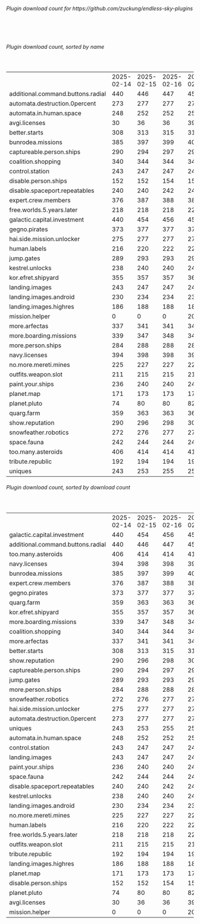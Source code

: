 <h6>Plugin download count for https://github.com/zuckung/endless-sky-plugins</h6><br>
<br>
<h6>Plugin download count, sorted by name</h6><sub><sup><br>
<table>
	<tr>
		<td></td>
		<td>2025-02-14</td>
		<td>2025-02-15</td>
		<td>2025-02-16</td>
		<td>2025-02-17</td>
		<td>2025-02-18</td>
		<td>2025-02-19</td>
		<td>2025-02-20</td>
		<td>today +</td>
	</tr>
	<tr>
		<td>additional.command.buttons.radial</td>
		<td>440</td>
		<td>446</td>
		<td>447</td>
		<td>456</td>
		<td>457</td>
		<td>459</td>
		<td>459</td>
		<td></td>
	</tr>
	<tr>
		<td>automata.destruction.0percent</td>
		<td>273</td>
		<td>277</td>
		<td>277</td>
		<td>278</td>
		<td>280</td>
		<td>281</td>
		<td>281</td>
		<td></td>
	</tr>
	<tr>
		<td>automata.in.human.space</td>
		<td>248</td>
		<td>252</td>
		<td>252</td>
		<td>253</td>
		<td>253</td>
		<td>253</td>
		<td>253</td>
		<td></td>
	</tr>
	<tr>
		<td>avgi.licenses</td>
		<td>30</td>
		<td>36</td>
		<td>36</td>
		<td>39</td>
		<td>43</td>
		<td>45</td>
		<td>45</td>
		<td></td>
	</tr>
	<tr>
		<td>better.starts</td>
		<td>308</td>
		<td>313</td>
		<td>315</td>
		<td>316</td>
		<td>316</td>
		<td>318</td>
		<td>318</td>
		<td></td>
	</tr>
	<tr>
		<td>bunrodea.missions</td>
		<td>385</td>
		<td>397</td>
		<td>399</td>
		<td>400</td>
		<td>402</td>
		<td>402</td>
		<td>404</td>
		<td>+ 2</td>
	</tr>
	<tr>
		<td>captureable.person.ships</td>
		<td>290</td>
		<td>294</td>
		<td>297</td>
		<td>298</td>
		<td>298</td>
		<td>298</td>
		<td>298</td>
		<td></td>
	</tr>
	<tr>
		<td>coalition.shopping</td>
		<td>340</td>
		<td>344</td>
		<td>344</td>
		<td>345</td>
		<td>349</td>
		<td>349</td>
		<td>351</td>
		<td>+ 2</td>
	</tr>
	<tr>
		<td>control.station</td>
		<td>243</td>
		<td>247</td>
		<td>247</td>
		<td>248</td>
		<td>252</td>
		<td>252</td>
		<td>252</td>
		<td></td>
	</tr>
	<tr>
		<td>disable.person.ships</td>
		<td>152</td>
		<td>152</td>
		<td>154</td>
		<td>155</td>
		<td>157</td>
		<td>157</td>
		<td>159</td>
		<td>+ 2</td>
	</tr>
	<tr>
		<td>disable.spaceport.repeatables</td>
		<td>240</td>
		<td>240</td>
		<td>242</td>
		<td>243</td>
		<td>245</td>
		<td>245</td>
		<td>245</td>
		<td></td>
	</tr>
	<tr>
		<td>expert.crew.members</td>
		<td>376</td>
		<td>387</td>
		<td>388</td>
		<td>389</td>
		<td>398</td>
		<td>398</td>
		<td>400</td>
		<td>+ 2</td>
	</tr>
	<tr>
		<td>free.worlds.5.years.later</td>
		<td>218</td>
		<td>218</td>
		<td>218</td>
		<td>221</td>
		<td>223</td>
		<td>223</td>
		<td>225</td>
		<td>+ 2</td>
	</tr>
	<tr>
		<td>galactic.capital.investment</td>
		<td>440</td>
		<td>454</td>
		<td>456</td>
		<td>457</td>
		<td>463</td>
		<td>463</td>
		<td>465</td>
		<td>+ 2</td>
	</tr>
	<tr>
		<td>gegno.pirates</td>
		<td>373</td>
		<td>377</td>
		<td>377</td>
		<td>378</td>
		<td>380</td>
		<td>380</td>
		<td>382</td>
		<td>+ 2</td>
	</tr>
	<tr>
		<td>hai.side.mission.unlocker</td>
		<td>275</td>
		<td>277</td>
		<td>277</td>
		<td>278</td>
		<td>278</td>
		<td>280</td>
		<td>282</td>
		<td>+ 2</td>
	</tr>
	<tr>
		<td>human.labels</td>
		<td>216</td>
		<td>220</td>
		<td>222</td>
		<td>225</td>
		<td>225</td>
		<td>225</td>
		<td>225</td>
		<td></td>
	</tr>
	<tr>
		<td>jump.gates</td>
		<td>289</td>
		<td>293</td>
		<td>293</td>
		<td>294</td>
		<td>294</td>
		<td>294</td>
		<td>294</td>
		<td></td>
	</tr>
	<tr>
		<td>kestrel.unlocks</td>
		<td>238</td>
		<td>240</td>
		<td>240</td>
		<td>241</td>
		<td>243</td>
		<td>243</td>
		<td>243</td>
		<td></td>
	</tr>
	<tr>
		<td>kor.efret.shipyard</td>
		<td>355</td>
		<td>357</td>
		<td>357</td>
		<td>360</td>
		<td>362</td>
		<td>363</td>
		<td>365</td>
		<td>+ 2</td>
	</tr>
	<tr>
		<td>landing.images</td>
		<td>243</td>
		<td>247</td>
		<td>247</td>
		<td>249</td>
		<td>249</td>
		<td>249</td>
		<td>251</td>
		<td>+ 2</td>
	</tr>
	<tr>
		<td>landing.images.android</td>
		<td>230</td>
		<td>234</td>
		<td>234</td>
		<td>237</td>
		<td>237</td>
		<td>237</td>
		<td>237</td>
		<td></td>
	</tr>
	<tr>
		<td>landing.images.highres</td>
		<td>186</td>
		<td>188</td>
		<td>188</td>
		<td>189</td>
		<td>189</td>
		<td>190</td>
		<td>190</td>
		<td></td>
	</tr>
	<tr>
		<td>mission.helper</td>
		<td>0</td>
		<td>0</td>
		<td>0</td>
		<td>20</td>
		<td>29</td>
		<td>30</td>
		<td>30</td>
		<td></td>
	</tr>
	<tr>
		<td>more.arfectas</td>
		<td>337</td>
		<td>341</td>
		<td>341</td>
		<td>342</td>
		<td>344</td>
		<td>347</td>
		<td>347</td>
		<td></td>
	</tr>
	<tr>
		<td>more.boarding.missions</td>
		<td>339</td>
		<td>347</td>
		<td>348</td>
		<td>349</td>
		<td>355</td>
		<td>356</td>
		<td>358</td>
		<td>+ 2</td>
	</tr>
	<tr>
		<td>more.person.ships</td>
		<td>284</td>
		<td>288</td>
		<td>288</td>
		<td>289</td>
		<td>291</td>
		<td>292</td>
		<td>292</td>
		<td></td>
	</tr>
	<tr>
		<td>navy.licenses</td>
		<td>394</td>
		<td>398</td>
		<td>398</td>
		<td>399</td>
		<td>401</td>
		<td>402</td>
		<td>404</td>
		<td>+ 2</td>
	</tr>
	<tr>
		<td>no.more.mereti.mines</td>
		<td>225</td>
		<td>227</td>
		<td>227</td>
		<td>228</td>
		<td>230</td>
		<td>232</td>
		<td>232</td>
		<td></td>
	</tr>
	<tr>
		<td>outfits.weapon.slot</td>
		<td>211</td>
		<td>215</td>
		<td>215</td>
		<td>216</td>
		<td>220</td>
		<td>220</td>
		<td>220</td>
		<td></td>
	</tr>
	<tr>
		<td>paint.your.ships</td>
		<td>236</td>
		<td>240</td>
		<td>240</td>
		<td>242</td>
		<td>246</td>
		<td>246</td>
		<td>248</td>
		<td>+ 2</td>
	</tr>
	<tr>
		<td>planet.map</td>
		<td>171</td>
		<td>173</td>
		<td>173</td>
		<td>175</td>
		<td>175</td>
		<td>175</td>
		<td>175</td>
		<td></td>
	</tr>
	<tr>
		<td>planet.pluto</td>
		<td>74</td>
		<td>80</td>
		<td>80</td>
		<td>82</td>
		<td>82</td>
		<td>82</td>
		<td>82</td>
		<td></td>
	</tr>
	<tr>
		<td>quarg.farm</td>
		<td>359</td>
		<td>363</td>
		<td>363</td>
		<td>366</td>
		<td>371</td>
		<td>371</td>
		<td>371</td>
		<td></td>
	</tr>
	<tr>
		<td>show.reputation</td>
		<td>290</td>
		<td>296</td>
		<td>298</td>
		<td>302</td>
		<td>304</td>
		<td>304</td>
		<td>306</td>
		<td>+ 2</td>
	</tr>
	<tr>
		<td>snowfeather.robotics</td>
		<td>272</td>
		<td>276</td>
		<td>277</td>
		<td>278</td>
		<td>282</td>
		<td>282</td>
		<td>284</td>
		<td>+ 2</td>
	</tr>
	<tr>
		<td>space.fauna</td>
		<td>242</td>
		<td>244</td>
		<td>244</td>
		<td>245</td>
		<td>245</td>
		<td>245</td>
		<td>245</td>
		<td></td>
	</tr>
	<tr>
		<td>too.many.asteroids</td>
		<td>406</td>
		<td>414</td>
		<td>414</td>
		<td>415</td>
		<td>417</td>
		<td>419</td>
		<td>421</td>
		<td>+ 2</td>
	</tr>
	<tr>
		<td>tribute.republic</td>
		<td>192</td>
		<td>194</td>
		<td>194</td>
		<td>195</td>
		<td>195</td>
		<td>195</td>
		<td>197</td>
		<td>+ 2</td>
	</tr>
	<tr>
		<td>uniques</td>
		<td>243</td>
		<td>253</td>
		<td>255</td>
		<td>256</td>
		<td>262</td>
		<td>262</td>
		<td>264</td>
		<td>+ 2</td>
	</tr>
</table>
</sub></sup>
<h6>Plugin download count, sorted by download count</h6><sub><sup><br>
<table>
	<tr>
		<td></td>
		<td>2025-02-14</td>
		<td>2025-02-15</td>
		<td>2025-02-16</td>
		<td>2025-02-17</td>
		<td>2025-02-18</td>
		<td>2025-02-19</td>
		<td>2025-02-20</td>
		<td>today +</td>
	</tr>
	<tr>
		<td>galactic.capital.investment</td>
		<td>440</td>
		<td>454</td>
		<td>456</td>
		<td>457</td>
		<td>463</td>
		<td>463</td>
		<td>465</td>
		<td>+ 2</td>
	</tr>
	<tr>
		<td>additional.command.buttons.radial</td>
		<td>440</td>
		<td>446</td>
		<td>447</td>
		<td>456</td>
		<td>457</td>
		<td>459</td>
		<td>459</td>
		<td></td>
	</tr>
	<tr>
		<td>too.many.asteroids</td>
		<td>406</td>
		<td>414</td>
		<td>414</td>
		<td>415</td>
		<td>417</td>
		<td>419</td>
		<td>421</td>
		<td>+ 2</td>
	</tr>
	<tr>
		<td>navy.licenses</td>
		<td>394</td>
		<td>398</td>
		<td>398</td>
		<td>399</td>
		<td>401</td>
		<td>402</td>
		<td>404</td>
		<td>+ 2</td>
	</tr>
	<tr>
		<td>bunrodea.missions</td>
		<td>385</td>
		<td>397</td>
		<td>399</td>
		<td>400</td>
		<td>402</td>
		<td>402</td>
		<td>404</td>
		<td>+ 2</td>
	</tr>
	<tr>
		<td>expert.crew.members</td>
		<td>376</td>
		<td>387</td>
		<td>388</td>
		<td>389</td>
		<td>398</td>
		<td>398</td>
		<td>400</td>
		<td>+ 2</td>
	</tr>
	<tr>
		<td>gegno.pirates</td>
		<td>373</td>
		<td>377</td>
		<td>377</td>
		<td>378</td>
		<td>380</td>
		<td>380</td>
		<td>382</td>
		<td>+ 2</td>
	</tr>
	<tr>
		<td>quarg.farm</td>
		<td>359</td>
		<td>363</td>
		<td>363</td>
		<td>366</td>
		<td>371</td>
		<td>371</td>
		<td>371</td>
		<td></td>
	</tr>
	<tr>
		<td>kor.efret.shipyard</td>
		<td>355</td>
		<td>357</td>
		<td>357</td>
		<td>360</td>
		<td>362</td>
		<td>363</td>
		<td>365</td>
		<td>+ 2</td>
	</tr>
	<tr>
		<td>more.boarding.missions</td>
		<td>339</td>
		<td>347</td>
		<td>348</td>
		<td>349</td>
		<td>355</td>
		<td>356</td>
		<td>358</td>
		<td>+ 2</td>
	</tr>
	<tr>
		<td>coalition.shopping</td>
		<td>340</td>
		<td>344</td>
		<td>344</td>
		<td>345</td>
		<td>349</td>
		<td>349</td>
		<td>351</td>
		<td>+ 2</td>
	</tr>
	<tr>
		<td>more.arfectas</td>
		<td>337</td>
		<td>341</td>
		<td>341</td>
		<td>342</td>
		<td>344</td>
		<td>347</td>
		<td>347</td>
		<td></td>
	</tr>
	<tr>
		<td>better.starts</td>
		<td>308</td>
		<td>313</td>
		<td>315</td>
		<td>316</td>
		<td>316</td>
		<td>318</td>
		<td>318</td>
		<td></td>
	</tr>
	<tr>
		<td>show.reputation</td>
		<td>290</td>
		<td>296</td>
		<td>298</td>
		<td>302</td>
		<td>304</td>
		<td>304</td>
		<td>306</td>
		<td>+ 2</td>
	</tr>
	<tr>
		<td>captureable.person.ships</td>
		<td>290</td>
		<td>294</td>
		<td>297</td>
		<td>298</td>
		<td>298</td>
		<td>298</td>
		<td>298</td>
		<td></td>
	</tr>
	<tr>
		<td>jump.gates</td>
		<td>289</td>
		<td>293</td>
		<td>293</td>
		<td>294</td>
		<td>294</td>
		<td>294</td>
		<td>294</td>
		<td></td>
	</tr>
	<tr>
		<td>more.person.ships</td>
		<td>284</td>
		<td>288</td>
		<td>288</td>
		<td>289</td>
		<td>291</td>
		<td>292</td>
		<td>292</td>
		<td></td>
	</tr>
	<tr>
		<td>snowfeather.robotics</td>
		<td>272</td>
		<td>276</td>
		<td>277</td>
		<td>278</td>
		<td>282</td>
		<td>282</td>
		<td>284</td>
		<td>+ 2</td>
	</tr>
	<tr>
		<td>hai.side.mission.unlocker</td>
		<td>275</td>
		<td>277</td>
		<td>277</td>
		<td>278</td>
		<td>278</td>
		<td>280</td>
		<td>282</td>
		<td>+ 2</td>
	</tr>
	<tr>
		<td>automata.destruction.0percent</td>
		<td>273</td>
		<td>277</td>
		<td>277</td>
		<td>278</td>
		<td>280</td>
		<td>281</td>
		<td>281</td>
		<td></td>
	</tr>
	<tr>
		<td>uniques</td>
		<td>243</td>
		<td>253</td>
		<td>255</td>
		<td>256</td>
		<td>262</td>
		<td>262</td>
		<td>264</td>
		<td>+ 2</td>
	</tr>
	<tr>
		<td>automata.in.human.space</td>
		<td>248</td>
		<td>252</td>
		<td>252</td>
		<td>253</td>
		<td>253</td>
		<td>253</td>
		<td>253</td>
		<td></td>
	</tr>
	<tr>
		<td>control.station</td>
		<td>243</td>
		<td>247</td>
		<td>247</td>
		<td>248</td>
		<td>252</td>
		<td>252</td>
		<td>252</td>
		<td></td>
	</tr>
	<tr>
		<td>landing.images</td>
		<td>243</td>
		<td>247</td>
		<td>247</td>
		<td>249</td>
		<td>249</td>
		<td>249</td>
		<td>251</td>
		<td>+ 2</td>
	</tr>
	<tr>
		<td>paint.your.ships</td>
		<td>236</td>
		<td>240</td>
		<td>240</td>
		<td>242</td>
		<td>246</td>
		<td>246</td>
		<td>248</td>
		<td>+ 2</td>
	</tr>
	<tr>
		<td>space.fauna</td>
		<td>242</td>
		<td>244</td>
		<td>244</td>
		<td>245</td>
		<td>245</td>
		<td>245</td>
		<td>245</td>
		<td></td>
	</tr>
	<tr>
		<td>disable.spaceport.repeatables</td>
		<td>240</td>
		<td>240</td>
		<td>242</td>
		<td>243</td>
		<td>245</td>
		<td>245</td>
		<td>245</td>
		<td></td>
	</tr>
	<tr>
		<td>kestrel.unlocks</td>
		<td>238</td>
		<td>240</td>
		<td>240</td>
		<td>241</td>
		<td>243</td>
		<td>243</td>
		<td>243</td>
		<td></td>
	</tr>
	<tr>
		<td>landing.images.android</td>
		<td>230</td>
		<td>234</td>
		<td>234</td>
		<td>237</td>
		<td>237</td>
		<td>237</td>
		<td>237</td>
		<td></td>
	</tr>
	<tr>
		<td>no.more.mereti.mines</td>
		<td>225</td>
		<td>227</td>
		<td>227</td>
		<td>228</td>
		<td>230</td>
		<td>232</td>
		<td>232</td>
		<td></td>
	</tr>
	<tr>
		<td>human.labels</td>
		<td>216</td>
		<td>220</td>
		<td>222</td>
		<td>225</td>
		<td>225</td>
		<td>225</td>
		<td>225</td>
		<td></td>
	</tr>
	<tr>
		<td>free.worlds.5.years.later</td>
		<td>218</td>
		<td>218</td>
		<td>218</td>
		<td>221</td>
		<td>223</td>
		<td>223</td>
		<td>225</td>
		<td>+ 2</td>
	</tr>
	<tr>
		<td>outfits.weapon.slot</td>
		<td>211</td>
		<td>215</td>
		<td>215</td>
		<td>216</td>
		<td>220</td>
		<td>220</td>
		<td>220</td>
		<td></td>
	</tr>
	<tr>
		<td>tribute.republic</td>
		<td>192</td>
		<td>194</td>
		<td>194</td>
		<td>195</td>
		<td>195</td>
		<td>195</td>
		<td>197</td>
		<td>+ 2</td>
	</tr>
	<tr>
		<td>landing.images.highres</td>
		<td>186</td>
		<td>188</td>
		<td>188</td>
		<td>189</td>
		<td>189</td>
		<td>190</td>
		<td>190</td>
		<td></td>
	</tr>
	<tr>
		<td>planet.map</td>
		<td>171</td>
		<td>173</td>
		<td>173</td>
		<td>175</td>
		<td>175</td>
		<td>175</td>
		<td>175</td>
		<td></td>
	</tr>
	<tr>
		<td>disable.person.ships</td>
		<td>152</td>
		<td>152</td>
		<td>154</td>
		<td>155</td>
		<td>157</td>
		<td>157</td>
		<td>159</td>
		<td>+ 2</td>
	</tr>
	<tr>
		<td>planet.pluto</td>
		<td>74</td>
		<td>80</td>
		<td>80</td>
		<td>82</td>
		<td>82</td>
		<td>82</td>
		<td>82</td>
		<td></td>
	</tr>
	<tr>
		<td>avgi.licenses</td>
		<td>30</td>
		<td>36</td>
		<td>36</td>
		<td>39</td>
		<td>43</td>
		<td>45</td>
		<td>45</td>
		<td></td>
	</tr>
	<tr>
		<td>mission.helper</td>
		<td>0</td>
		<td>0</td>
		<td>0</td>
		<td>20</td>
		<td>29</td>
		<td>30</td>
		<td>30</td>
		<td></td>
	</tr>
</table>
</sub></sup>
